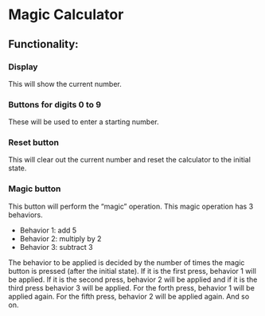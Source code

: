 # Magic Calculator

## Functionality:

### Display
This will show the current number.

### Buttons for digits 0 to 9
These will be used to enter a starting number.

### Reset button
This will clear out the current number and reset the calculator to the initial state.

### Magic button
This button will perform the “magic” operation. This magic operation has 3 behaviors.
- Behavior 1: add 5
- Behavior 2: multiply by 2
- Behavior 3: subtract 3

The behavior to be applied is decided by the number of times the magic button is pressed (after
the initial state). If it is the first press, behavior 1 will be applied. If it is the second press,
behavior 2 will be applied and if it is the third press behavior 3 will be applied. For the forth
press, behavior 1 will be applied again. For the fifth press, behavior 2 will be applied again. And
so on.
